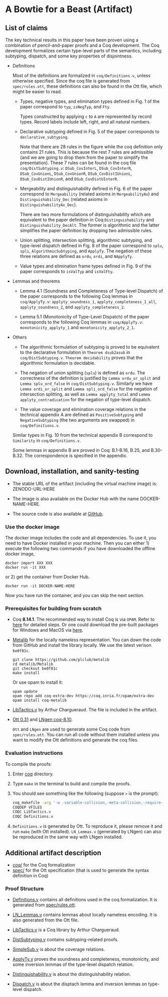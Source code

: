 # A Bowtie for a Beast (Artifact)

## List of claims

The key technical results in this paper have been proven using a
combination of pencil-and-paper proofs and a Coq development. The Coq
development formalizes certain type-level parts of the semantics,
including subtyping, dispatch, and some key properties of disjointness.

- Definitions

    Most of the definitions are formalized in `coq/Definitions.v`, unless
    otherwise specified.
    Since the coq file is generated from `spec/rules.ott`, these definitions can
    also be found in the Ott file, which might be easier to read.

  + Types, negative types, and elimination types defined in Fig. 1 of the paper
    correspond to `typ`, `isNegTyp`, and `Fty`.

    Types constructed by applying `c` to `A` are represented by record types. Record
    labels include left, right, and all natural numbers.

  + Declarative subtyping defined in Fig. 5 of the paper corresponds to
    `declarative_subtyping`.

    Note that there are 28 rules in the figure while the coq definition only
    contains 21 rules. This is because the rest 7 rules are admissible (and we
    are going to drop them from the paper to simplify the presentation).
    These 7 rules can be found in the coq file `coq/DistSubtyping.v`:
    `DSub_CovInterL`, `DSub_CovInterR`, `DSub_CovUnionL`,
    `DSub_CovUnionR`, `DSub_CovDistIUnionL`, `DSub_CovDistIUnionR`, and `DSub_CovDistUInterR`.

  + Mergeability and distinguishability defined in Fig. 6 of the paper
    correspond to `Mergeability` (related axioms in `MergeabilityAx`) and
    `Distinguishability_Dec` (related axioms in `DistinguishabilityAx_Dec`).

    There are two more formulations of distinguishability which are equivalent
    to the paper definition in Coq:`Distinguishability` and
    `Distinguishability_DecAlt`. The former is algorithmic and the latter
    simplifies the paper definition by dropping two admissible rules.

  + Union splitting, intersection splitting, algorithmic subtyping, and type-level
    dispatch defined in Fig. 8 of the paper correspond to `splu`, `spli`,
    `AlgorithmicSubtyping`, and `ApplyTy`.
    The negation of these three relations are defined as `ordu`, `ordi`, and
    `NApplyTy`.

  + Value types and elimination frame types defined in Fig. 9 of the paper
  corresponds to `isValTyp` and `isValFty`.

- Lemmas and theorems

  + Lemma 4.1 (Soundness and Completeness of Type-level Dispatch) of the paper
  corresponds to the following Coq lemmas in `coq/ApplyTy.v`:
  `applyty_soundness_1`, `applyty_completeness_1_all`,
  `applyty_soundness_2`, and `applyty_completeness_2`.

  + Lemma 5.1 (Monotonicity of Type-Level Dispatch) of the paper
  corresponds to the following Coq lemmas in `coq/ApplyTy.v`:
  `monotonicity_applyty_1` and `monotonicity_applyty_2_1`.

- Others

  + The algorithmic formulation of subtyping is proved to be equivalent to
  the declarative formulation in `Theorem dsub2asub` in `coq/DistSubtyping.v`.
  `Theorem decidability` proves that the algorithmic formulation is decidable.

  + The negation of union splitting (`splu`) is defined as `ordu`. The
  correctness of the definition is justified by `Lemma ordu_or_split` and
  `Lemma splu_ord_false` in `coq/DistSubtyping.v`. Similarly we have
  `Lemma ordi_or_split` and `Lemma spli_ord_false` for the negation of
  intersection splitting, as well as `Lemma applyty_total` and
  `Lemma applyty_contradication` for the negation of type-level dispatch.

  + The value coverage and elimination coverage relations in the technical
  appendix A are defined as `PositiveSubtyping` and `NegativeSubtyping`
  (the two arguments are swapped) in `coq/Definitions.v`.

  Similar types in Fig. 10 from the technical appendix B correspond to
  `Similarity`  in `coq/Definitions.v`.

  Some lemmas in appendix B are proved in Coq: B.1-B.16, B.25, and B.30-B.32.
  The correspondence is specified in the appendix.

## Download, installation, and sanity-testing

- The stable URL of the artifact (including the virtual machine image) is: ZENODO-URL-HERE

- The image is also available on the Docker Hub with the name DOCKER-NAME-HERE.

- The source code is also available at [GitHub](https://github.com/XSnow/bowtie_coq).

### Use the docker image

The docker image includes the code and all dependencies. To use it, you need to have
Docker installed in your machine. Then you can either 1) execute the following two commands
if you have downloaded the offline docker image,

   ```
   docker import XXX XXX
   docker run -it XXX
   ```

or 2) get the container from Docker Hub.

  ```
  docker run -it DOCKER-NAME-HERE
  ```

Now you have run the container, and you can skip the next section.


### Prerequisites for building from scratch

- Coq **8.14.1**. The recommended way to install Coq is via `OPAM`. Refer to
   [here](https://coq.inria.fr/opam/www/using.html) for detailed steps. Or one could
   download the pre-built packages for Windows and MacOS via
   [here](https://github.com/coq/coq/releases/tag/V8.14.1).

- [Metalib](https://github.com/plclub/metalib) for the locally nameless
  representation. You can down the code from GitHub and install the library locally.
  We use the latest verison `be0f81c`.

  ```
  git clone https://github.com/plclub/metalib
  cd metalib/Metalib
  git checkout be0f81c
  make install
  ```

  Or use opam to install it:

  ```
  opam update
  opam repo add coq-extra-dev https://coq.inria.fr/opam/extra-dev
  opam install coq-metalib
  ```

- [LibTactics.v](https://softwarefoundations.cis.upenn.edu/plf-current/LibTactics.html)
  by Arthur Chargueraud. The file is included in the artifact.

- [Ott 0.31](https://github.com/ott-lang/ott/releases/tag/0.31) and
  [LNgen coq-8.10](https://github.com/plclub/lngen/releases/tag/coq-8.10).

  `Ott` and `LNgen` are used to generate some Coq code from `spec/rules.ott`.
   You can run all code without them installed unless you want to modify the
   Ott definitions and generate the coq files.

### Evaluation instructions

To compile the proofs:

1. Enter [coq](./coq) directory.

2. Type `make` in the terminal to build and compile the proofs.

3. You should see something like the following (suppose `>` is the prompt):

   ```sh
   coq_makefile -arg '-w -variable-collision,-meta-collision,-require-in-module' -f _CoqProject -o CoqSrc.mk
   COQDEP VFILES
   COQC LibTactics.v
   COQC Definitions.v
   ```

4. `Definitions.v` is generated by Ott. To reproduce it, please remove it and
    run `make` (with Ott installed).
   `LN_Lemmas.v` (generated by LNgen) can also be reproduced in the same way
    with LNgen installed.


## Additional artifact description

- [coq/](./coq) for the Coq formalization
- [spec/](./spec) for the Ott specification (that is used to generate the syntax
  definition in Coq)

### Proof Structure

- [Definitions.v](./coq/Definitions.v) contains all definitions used in the coq
  formalization. It is generated from [spec/rules.ott](spec/rules.ott).

- [LN_Lemmas.v](./coq/LN_Lemmas.v) contains lemmas about locally nameless encoding.
  It is also generated from the Ott file.

- [LibTactics.v](./coq/LibTactics.v) is a Coq library by Arthur Chargueraud.

- [DistSubtyping.v](./coq/DistSubtyping.v) contains subtyping-related proofs.

- [SimpleSub.v](./coq/SimpleSub.v) is about the coverage relations.

- [ApplyTy.v](./coq/ApplyTy.v) proves the soundness and completeness,
  monotonicity, and some inversion lemmas of the type-level dispatch relation.

- [Distinguishability.v](./coq./Distinguishability.v) is about the distinguishability
  relation.

- [Dispatch.v](./coq/Dispatch.v) is about the disptach lemma and inversion lemmas
  on type-level dispatch.
